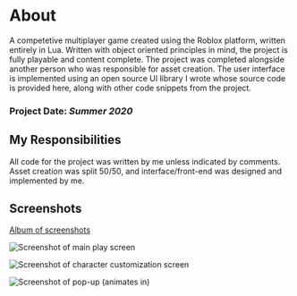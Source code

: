 # About

A competetive multiplayer game created using the Roblox platform, written entirely in Lua. Written with object oriented principles in mind, the project is fully playable and content complete. The project was completed alongside another person who was responsible for asset creation. The user interface is implemented using an open source UI library I wrote whose source code is provided here, along with other code snippets from the project.

### Project Date: *Summer 2020*

## My Responsibilities
All code for the project was written by me unless indicated by comments. Asset creation was split 50/50, and interface/front-end was designed and implemented by me.

## Screenshots

[Album of screenshots](https://photos.app.goo.gl/37Xj7BEzU91fbPzAA)

![Screenshot of main play screen](https://lh3.googleusercontent.com/pw/AM-JKLWJwPEF-ffj0FGOf9KgigTjOxbDnEcnCu4vxTVibeD3ofciD7dY8xXV_GBa_KDlh4Di6gYuj3Ycr1ZJQhEZKfv1dQru4wQ-0Uv6t-LKgbYFrzhNZI1CHM8EvL70InkX40IPRHR57NvbK4f3Sb1fb3ar=w1920-h1080-no?authuser=0)

![Screenshot of character customization screen](https://lh3.googleusercontent.com/pw/AM-JKLUyiXa0og248N_gRoXKw38wqrug0u9DYfC1DZkA9uEX2XrupLld0Fdp3iilnsYfYV6cIqSl99KHjGWep0_mYk4eUhsLoD4r5LuXAefJ9bMoV4xD41W8fbwKmwc90UqGFCUOqiTGUmNk_L4lpf-7H7q7=w1920-h1080-no?authuser=0)

![Screenshot of pop-up (animates in)](https://lh3.googleusercontent.com/pw/AM-JKLX-S7WZCHLE-wNEM_pUjOvsMfkpOE5zjNLGvufUW9phY0Ok6hGp_ANpkFk3aVbPDxzDyPzci0t5lv2gZ8n5rQQYs5fwvIJ67OzjnUQF7dTFXxv-3AcgU2_qjNN08Q43bHTr4M805Fgx_fUvPtLnW8F8=w1920-h1080-no?authuser=0)